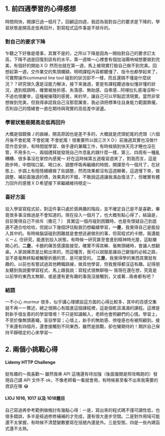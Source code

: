 ## 1. 前四週學習的心得感想
時間飛快，開課已過一個月了。回顧這四週，我認為我對自己的要求是下降的，學習狀態是開高走低再回升，對寫程式這件事是不排斥的。

### 對自己的要求下降
乍聽之下好像是壞事，其實不是的，之所以下降是因為一開始對自己的要求訂太高，下降不過是回復到該有的水平。第一週嘛～心裡會有個加油團吶喊想要做到完美，有個好的開始ＸＤ 然而也就在第一週，馬上被現實打臉自己做不到完美。回想起第一週，交作業交的焦頭爛額，明明課程內容都聽懂了、指令也都學起來了，可實際操作command line tool 碰到的狀況卻不一樣，而且還搞不懂是什麼狀況？？研究很久還是沒能力解決，接下來幾週，更是有課程聽過後似懂非懂的狀況，遇到瓶頸時，確實被挫折感、失落感、無助感、自卑感...阿哩拉扎感淹沒啊～ 不過也很慶幸，這種被摧殘的感覺，來的早，讓自己可以早點認清現實。當然非常想做到完美，但我得承認我自己沒那麼厲害，我必須把標準往自身能力範圍靠攏，否則自己的情緒會一直在期待與現實的高低差中波盪。

### 學習狀態是開高走低再回升
大概是個鏡像Ｊ的曲線，開高原因也是差不多的，大概就是虎頭蛇尾的虎頭（六個月後不會蛇尾 不會蛇尾 不會蛇尾！很重要所以說三次ＸＤ）前幾週其實也沒做什麼作息安排，有時間就學習、做手邊的兼職工作，有時候搞到快天亮才睡也沒在管，不用多久一、兩個禮拜就發現自己作息亂的跟什麼一樣，第三、四周有一種亂糟糟、很多事沒在掌控內感覺～ 好在這時候第五週複習週來了，對我而言，這是跑步時，中間喘口氣、喝口水、調整呼吸再繼續的時間，開課至今一個月了，在狀態上、步調上有陸陸續續做了些調整，然而效果都沒有這週顯著，這週慢下來，做調整、補前面幾週的債，效果真的不錯，不敢說這週讓我滿血復活了，但確實有體力回升的感覺ＸＤ希望接下來繼續維持穩定～

### 喜好方面
投入學習寫程式前，對這件事只處於感興趣的階段，並不確定自己是不是喜歡，畢竟很多事沒做過是不會知道的。現在投入一個月了，也大概有點心得了，結論是，目前覺得自己不排斥（撒花？） 其實這一個月碰到困難時，也是有懷疑自己到底適不適合哈哈哈，但就以下幾個評估點我仍想繼續學習，**一是**，我覺得自己是能投入其中的。有時候腦袋碰到困難就是會想逃避做別的事，但寫程式的卡關，我還能ㄍㄧㄥ 住研究，能進到投入狀態，有時候一研究甚至會進到精神時光屋，這點蠻開心的。**二是**，卡題的痛苦感還能接受。確實不得其解、毫無頭緒時，會讓人想翻桌。人家說痛苦是比較出來的，而這種苦，我可以說服是讓自己變強的必經之路，並不是毫無終點被輾壓折磨的苦，是可接受的。 **三是**，我覺得學的東西其實挺有趣的。以前也有嘗試過其他轉職路線，做其他學習，但我覺得都沒這有趣。記得朋友聽到我說要學寫程式，馬上跟我說：寫程式很無聊哦～ 我現在還在想，究竟是以前學的東西太無聊，或是還有更有趣的事我沒接觸到，又或著...兩者都有吧？

### 結語
一不小心 murmur 很多，似乎講心理建設這方面的心得比較多，其中的百感交集就不再一一贅述，總之很開心有踏進這個課程裡，這是個乾貨滿滿的課程。這裡是對新手很友善的的學習環境！不只是知識輸入，老師也會照顧們的心情。學習上，不至於像無頭蒼蠅，盲目學習；心情上，新手的無助感、徬徨感也有被照顧到。接下來還有四個月，還會接觸到不同東西，雖然是挑戰，卻也蠻期待的！期許自己保持平靜穩定的心來學習～ 

## 2. 兩個小挑戰心得

#### Lidemy HTTP Challenge
挺有趣的～我喜歡～ 雖然我串 API 這塊還有待加強（後面幾關是照攻略跑的）發現自己讀 API 文件不 ok，不像老師看一看就會用，有時候甚至看不出來我需要的資訊在哪 😂 

#### LIOJ 1016, 1017 以及 1018題目
自己寫過再參考範例做檢討有幾點心得：一是，寫出來的程式碼不僅可讀性低，也很多錯誤，多半是經過修修補補的才完成，還有很大進步空間。二是對作用域可能還不太掌握，有時候不清楚變數要寫在括號內還是外。三是型態。四是一些內建函式還不太熟。

